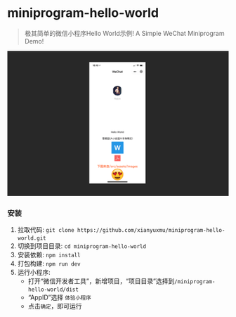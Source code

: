 # miniprogram-hello-world

> 极其简单的微信小程序Hello World示例! A Simple WeChat Miniprogram Demo!

![小程序运行截图](https://github.com/xianyuxmu/miniprogram-hello-world/raw/master/images/demo-screenshot-preview.png)

### 安装

1. 拉取代码: `git clone https://github.com/xianyuxmu/miniprogram-hello-world.git`
2. 切换到项目目录: `cd miniprogram-hello-world`
3. 安装依赖: `npm install`
4. 打包构建: `npm run dev`
5. 运行小程序:
	* 打开“微信开发者工具”，新增项目，“项目目录”选择到`/miniprogram-hello-world/dist`
	* “AppID”选择 `体验小程序`
	* 点击`确定`，即可运行
